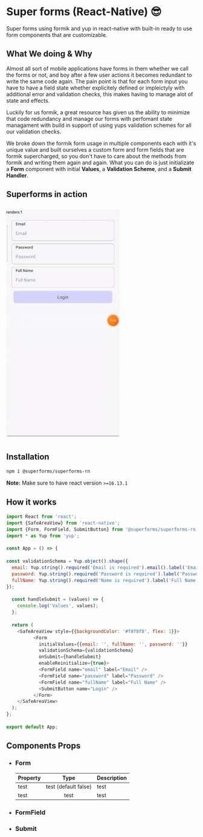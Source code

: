 # **Super forms (React-Native)** 😎

Super forms using formik and yup in react-native with built-in ready to use form components that are customizable. 

## **What We doing & Why** 

Almost all sort of mobile applications have forms in them whether we call the forms or not, and boy after a few user actions it becomes redundant to write the same code again. The pain point is that for each form input you have to have a field state whether explicitely defined or impleictyly with additional error and validation checks, this makes having to manage alot of state and effects. 

Luckily for us formik, a great resource has given us the ability to minimize that code redundancy and manage our forms with perfomant state managament with build in support of using yups validation schemes for all our validation checks. 

We broke down the formik form usage in multiple components each with it's unique value and built ourselves a custom form and form fields that are formik supercharged, so you don't have to care about the methods from formik and writing them again and again.  What you can do is just initializate a **Form** component with initial **Values**, a **Validation Scheme**, and a **Submit Handler**. 

## **Superforms in action**

<img src="docs/superform.gif" width="300" height="600" style=" border-radius:3px; margin-top: 10px; margin-bottom:10px "/>


## **Installation** 

```bash
npm i @superforms/superforms-rn
```
**Note:** Make sure to have react version ```>=16.13.1```

## **How it works**

```js
import React from 'react';
import {SafeAreaView} from 'react-native';
import {Form, FormField, SubmitButton} from '@superforms/superforms-rn';
import * as Yup from 'yup';

const App = () => {

const validationSchema = Yup.object().shape({
  email: Yup.string().required('Email is required').email().label('Email'),
  password: Yup.string().required('Password is required').label('Password').min(5),
  fullName: Yup.string().required('Name is required').label('Full Name'),
});

  const handleSubmit = (values) => {
    console.log('Values', values);
  };

  return (
    <SafeAreaView style={{backgroundColor: '#f8f8f8', flex: 1}}>
          <Form
            initialValues={{email: '', fullName: '', password: ''}}
            validationSchema={validationSchema}
            onSubmit={handleSubmit}
            enableReinitialize={true}>
            <FormField name="email" label="Email" />
            <FormField name="password" label="Password" />
            <FormField name="fullName" label="Full Name" />
            <SubmitButton name="Login" />
          </Form>
    </SafeAreaView>
  );
};

export default App;
```



## **Components Props**

* ### **Form**

    | Property                                |                   Type                   | Description                           |
    | --------------------------------------- | :--------------------------------------: | :--------------------------------------- |
    | test                                |           test (default false)           | test          |
    | test                                   |                  test                  | test|


* ### **FormField**

* ### **Submit**




<!-- ## **Contributers**

## **In Progress**

## **Support & Issues** 

## **Acknowledgments**

### **Consider supporting with a ⭐️ star on GitHub** -->


